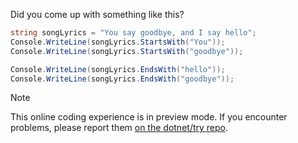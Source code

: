 Did you come up with something like this?

```csharp
string songLyrics = "You say goodbye, and I say hello";
Console.WriteLine(songLyrics.StartsWith("You"));
Console.WriteLine(songLyrics.StartsWith("goodbye"));

Console.WriteLine(songLyrics.EndsWith("hello"));
Console.WriteLine(songLyrics.EndsWith("goodbye"));
```

> [!NOTE]
> This online coding experience is in preview mode. If you encounter problems, please report them [on the dotnet/try repo](https://github.com/dotnet/try/issues).